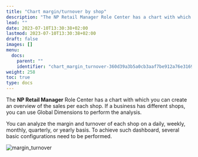 ```yaml
---
title: "Chart margin/turnover by shop"
description: "The NP Retail Manager Role Center has a chart with which you can create an overview of the sales per each shop."
lead: ""
date: 2023-07-10T13:30:38+02:00
lastmod: 2023-07-10T13:30:38+02:00
draft: false
images: []
menu:
  docs:
    parent: ""
    identifier: "chart_margin_turnover-360d39a3b5a0cb3aaf7be912a76e3169"
weight: 258
toc: true
type: docs
---
```


The **NP Retail Manager** Role Center has a chart with which you can create an overview of the sales per each shop. If a business has different shops, you can use Global Dimensions to perform the analysis.    

You can analyze the margin and turnover of each shop on a daily, weekly, monthly, quarterly, or yearly basis. To achieve such dashboard, several basic configurations need to be performed. 

![margin_turnover](margin_turnover.png)

